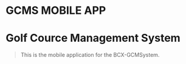 # GCMS MOBILE APP
# Golf Cource Management System

> This is the mobile application for the BCX-GCMSystem.



